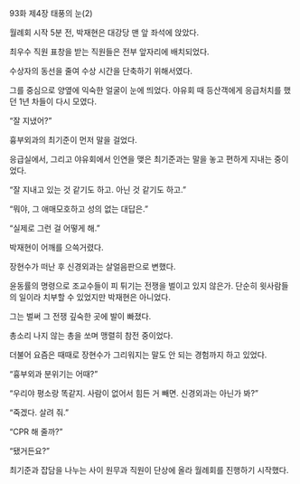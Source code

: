 93화 제4장 태풍의 눈(2)

월례회 시작 5분 전, 박재현은 대강당 맨 앞 좌석에 앉았다.

최우수 직원 표창을 받는 직원들은 전부 앞자리에 배치되었다.

수상자의 동선을 줄여 수상 시간을 단축하기 위해서였다.

그를 중심으로 양옆에 익숙한 얼굴이 눈에 띄었다. 야유회 때 등산객에게 응급처치를 했던 1년 차들이 다시 모였다.

“잘 지냈어?”

흉부외과의 최기준이 먼저 말을 걸었다.

응급실에서, 그리고 야유회에서 인연을 맺은 최기준과는 말을 놓고 편하게 지내는 중이었다.

“잘 지내고 있는 것 같기도 하고. 아닌 것 같기도 하고.”

“뭐야, 그 애매모호하고 성의 없는 대답은.”

“실제로 그런 걸 어떻게 해.”

박재현이 어깨를 으쓱거렸다.

장현수가 떠난 후 신경외과는 살얼음판으로 변했다.

윤동률의 명령으로 조교수들이 피 튀기는 전쟁을 벌이고 있지 않은가. 단순히 윗사람들의 일이라 치부할 수 있었지만 박재현은 아니었다.

그는 벌써 그 전쟁 깊숙한 곳에 발이 빠졌다.

총소리 나지 않는 총을 쏘며 맹렬히 참전 중이었다.

더불어 요즘은 때때로 장현수가 그리워지는 말도 안 되는 경험까지 하고 있었다.

“흉부외과 분위기는 어때?”

“우리야 평소랑 똑같지. 사람이 없어서 힘든 거 빼면. 신경외과는 아닌가 봐?”

“죽겠다. 살려 줘.”

“CPR 해 줄까?”

“됐거든요?”

최기준과 잡담을 나누는 사이 원무과 직원이 단상에 올라 월례회를 진행하기 시작했다.